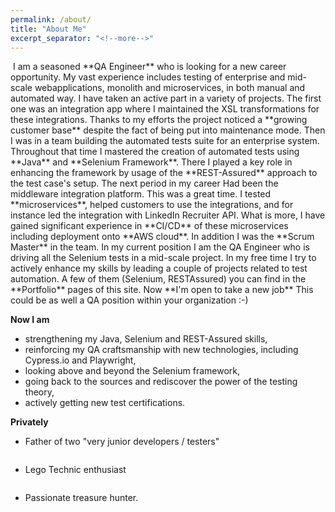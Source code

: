 ```yaml
---
permalink: /about/
title: "About Me"
excerpt_separator: "<!--more-->"
---
```

<!--more-->
<img src="{{ site.url }}{{ site.baseurl }}/assets/images/IMG_5526_CROP.JPG" alt="">
<!--more-->
I am a seasoned **QA Engineer** who is looking for a new career opportunity. My vast experience includes testing of enterprise and mid-scale webapplications, monolith and microservices, in both manual and automated way. 
<!--more-->
I have taken an active part in a variety of projects. The first one was an integration app where I maintained the XSL transformations for these integrations. Thanks to my efforts the project noticed a **growing customer base** despite the fact of being put into maintenance mode.
<!--more-->
Then I was in a team building the automated tests suite for an enterprise system. Throughout that time I mastered the creation of automated tests using **Java** and **Selenium Framework**. There I played a key role in enhancing the framework by usage of the **REST-Assured** approach to the test case's setup.
<!--more-->
The next period in my career Had been the middleware integration platform. This was a great time. I tested **microservices**, helped customers to use the integrations, and for instance led the integration with LinkedIn Recruiter API. What is more, I have gained significant experience in **CI/CD** of these microservices including deployment onto **AWS cloud**. In addition I was the **Scrum Master** in the team.
<!--more-->
In my current position I am the QA Engineer who is driving all the Selenium tests in a mid-scale project.
<!--more-->
In my free time I try to actively enhance my skills by leading a couple of projects related to test automation. A few of them (Selenium, RESTAssured) you can find in the **Portfolio** pages of this site.
<!--more-->
Now **I'm open to take a new job** This could be as well a QA position within your organization :-)
<!--more-->

**Now I am**
* strengthening my Java, Selenium and REST-Assured skills,
* reinforcing my QA craftsmanship with new technologies, including Cypress.io and Playwright,
* looking above and beyond the Selenium framework,
* going back to the sources and rediscover the power of the testing theory,
* actively getting new test certifications.

<!--more-->
**Privately** 
* Father of two "very junior developers / testers"

<img src="{{ site.url }}{{ site.baseurl }}/assets/images/oni.png" alt="">

<!--more-->
* Lego Technic enthusiast 

<img src="{{ site.url }}{{ site.baseurl }}/assets/images/Mark_4.png" alt="">

<!--more-->
* Passionate treasure hunter.

<img src="{{ site.url }}{{ site.baseurl }}/assets/images/lego _metal_detectorist.jpeg" alt="">
